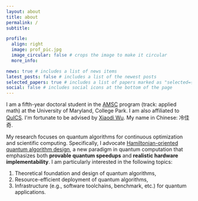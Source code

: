 ```yaml
---
layout: about
title: about
permalink: /
subtitle:

profile:
  align: right
  image: prof_pic.jpg
  image_circular: false # crops the image to make it circular
  more_info: 

news: true # includes a list of news items
latest_posts: false # includes a list of the newest posts
selected_papers: true # includes a list of papers marked as "selected={true}"
social: false # includes social icons at the bottom of the page
---
```


I am a fifth-year doctoral student in the [AMSC](https://amsc.umd.edu/) program (track: applied math) at the University of Maryland, College Park. I am also affiliated to [QuICS](https://quics.umd.edu/). I'm fortunate to be advised by [Xiaodi Wu](https://www.cs.umd.edu/~xwu/). My name in Chinese: 冷佳奇.

My research focuses on quantum algorithms for continuous optimization and scientific computing. Specifically, I advocate [Hamiltonian-oriented quantum algorithm design](https://www.cs.umd.edu/~xwu/research.html), a new paradigm in quantum computation that emphasizes both **provable quantum speedups** and **realistic hardware implementability**. I am particularly interested in the following topics:

1. Theoretical foundation and design of quantum algorithms,
2. Resource-efficient deployment of quantum algorithms,
3. Infrastructure (e.g., software toolchains, benchmark, etc.) for quantum applications.
